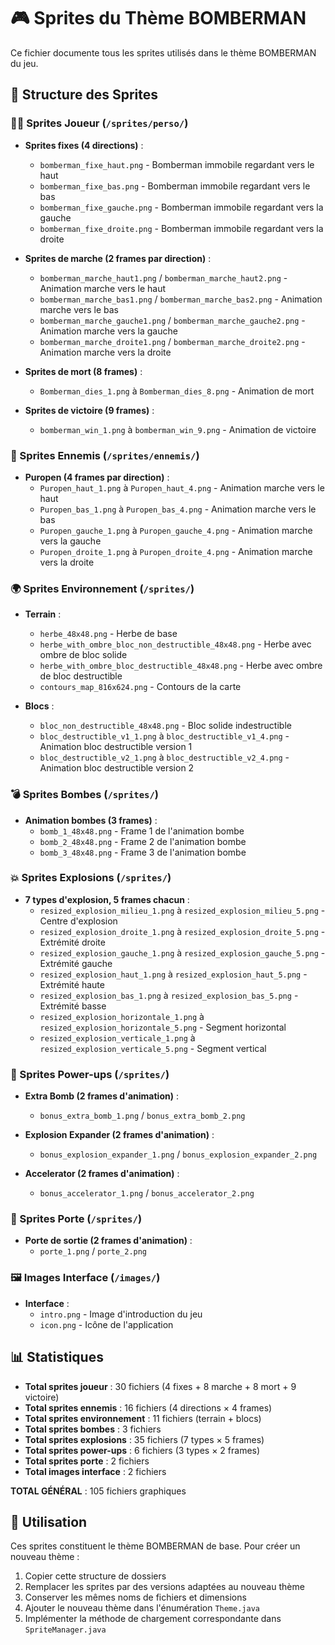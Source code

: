# 🎮 Sprites du Thème BOMBERMAN

Ce fichier documente tous les sprites utilisés dans le thème BOMBERMAN du jeu.

## 📁 Structure des Sprites

### 🧑‍🎮 Sprites Joueur (`/sprites/perso/`)
- **Sprites fixes (4 directions)** :
  - `bomberman_fixe_haut.png` - Bomberman immobile regardant vers le haut
  - `bomberman_fixe_bas.png` - Bomberman immobile regardant vers le bas
  - `bomberman_fixe_gauche.png` - Bomberman immobile regardant vers la gauche
  - `bomberman_fixe_droite.png` - Bomberman immobile regardant vers la droite

- **Sprites de marche (2 frames par direction)** :
  - `bomberman_marche_haut1.png` / `bomberman_marche_haut2.png` - Animation marche vers le haut
  - `bomberman_marche_bas1.png` / `bomberman_marche_bas2.png` - Animation marche vers le bas
  - `bomberman_marche_gauche1.png` / `bomberman_marche_gauche2.png` - Animation marche vers la gauche
  - `bomberman_marche_droite1.png` / `bomberman_marche_droite2.png` - Animation marche vers la droite

- **Sprites de mort (8 frames)** :
  - `Bomberman_dies_1.png` à `Bomberman_dies_8.png` - Animation de mort

- **Sprites de victoire (9 frames)** :
  - `bomberman_win_1.png` à `bomberman_win_9.png` - Animation de victoire

### 👾 Sprites Ennemis (`/sprites/ennemis/`)
- **Puropen (4 frames par direction)** :
  - `Puropen_haut_1.png` à `Puropen_haut_4.png` - Animation marche vers le haut
  - `Puropen_bas_1.png` à `Puropen_bas_4.png` - Animation marche vers le bas
  - `Puropen_gauche_1.png` à `Puropen_gauche_4.png` - Animation marche vers la gauche
  - `Puropen_droite_1.png` à `Puropen_droite_4.png` - Animation marche vers la droite

### 🌍 Sprites Environnement (`/sprites/`)
- **Terrain** :
  - `herbe_48x48.png` - Herbe de base
  - `herbe_with_ombre_bloc_non_destructible_48x48.png` - Herbe avec ombre de bloc solide
  - `herbe_with_ombre_bloc_destructible_48x48.png` - Herbe avec ombre de bloc destructible
  - `contours_map_816x624.png` - Contours de la carte

- **Blocs** :
  - `bloc_non_destructible_48x48.png` - Bloc solide indestructible
  - `bloc_destructible_v1_1.png` à `bloc_destructible_v1_4.png` - Animation bloc destructible version 1
  - `bloc_destructible_v2_1.png` à `bloc_destructible_v2_4.png` - Animation bloc destructible version 2

### 💣 Sprites Bombes (`/sprites/`)
- **Animation bombes (3 frames)** :
  - `bomb_1_48x48.png` - Frame 1 de l'animation bombe
  - `bomb_2_48x48.png` - Frame 2 de l'animation bombe
  - `bomb_3_48x48.png` - Frame 3 de l'animation bombe

### 💥 Sprites Explosions (`/sprites/`)
- **7 types d'explosion, 5 frames chacun** :
  - `resized_explosion_milieu_1.png` à `resized_explosion_milieu_5.png` - Centre d'explosion
  - `resized_explosion_droite_1.png` à `resized_explosion_droite_5.png` - Extrémité droite
  - `resized_explosion_gauche_1.png` à `resized_explosion_gauche_5.png` - Extrémité gauche
  - `resized_explosion_haut_1.png` à `resized_explosion_haut_5.png` - Extrémité haute
  - `resized_explosion_bas_1.png` à `resized_explosion_bas_5.png` - Extrémité basse
  - `resized_explosion_horizontale_1.png` à `resized_explosion_horizontale_5.png` - Segment horizontal
  - `resized_explosion_verticale_1.png` à `resized_explosion_verticale_5.png` - Segment vertical

### 🎁 Sprites Power-ups (`/sprites/`)
- **Extra Bomb (2 frames d'animation)** :
  - `bonus_extra_bomb_1.png` / `bonus_extra_bomb_2.png`

- **Explosion Expander (2 frames d'animation)** :
  - `bonus_explosion_expander_1.png` / `bonus_explosion_expander_2.png`

- **Accelerator (2 frames d'animation)** :
  - `bonus_accelerator_1.png` / `bonus_accelerator_2.png`

### 🚪 Sprites Porte (`/sprites/`)
- **Porte de sortie (2 frames d'animation)** :
  - `porte_1.png` / `porte_2.png`

### 🖼️ Images Interface (`/images/`)
- **Interface** :
  - `intro.png` - Image d'introduction du jeu
  - `icon.png` - Icône de l'application

## 📊 Statistiques
- **Total sprites joueur** : 30 fichiers (4 fixes + 8 marche + 8 mort + 9 victoire)
- **Total sprites ennemis** : 16 fichiers (4 directions × 4 frames)
- **Total sprites environnement** : 11 fichiers (terrain + blocs)
- **Total sprites bombes** : 3 fichiers
- **Total sprites explosions** : 35 fichiers (7 types × 5 frames)
- **Total sprites power-ups** : 6 fichiers (3 types × 2 frames)
- **Total sprites porte** : 2 fichiers
- **Total images interface** : 2 fichiers

**TOTAL GÉNÉRAL** : 105 fichiers graphiques

## 🔧 Utilisation
Ces sprites constituent le thème BOMBERMAN de base. Pour créer un nouveau thème :
1. Copier cette structure de dossiers
2. Remplacer les sprites par des versions adaptées au nouveau thème
3. Conserver les mêmes noms de fichiers et dimensions
4. Ajouter le nouveau thème dans l'énumération `Theme.java`
5. Implémenter la méthode de chargement correspondante dans `SpriteManager.java` 